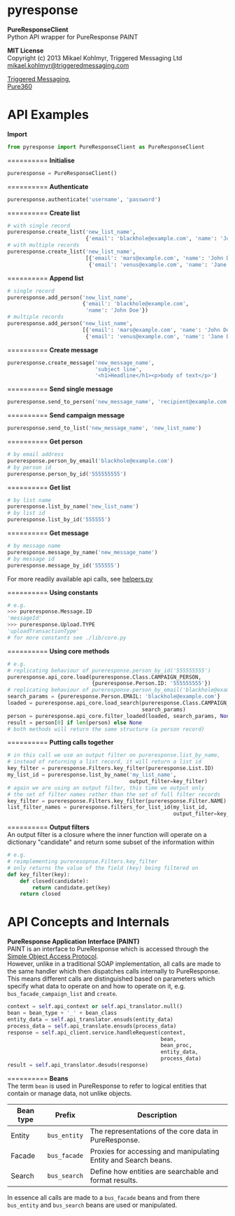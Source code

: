 pyresponse
==========
**PureResponseClient**  
Python API wrapper for PureResponse PAINT

**MIT License**  
Copyright (c) 2013 Mikael Kohlmyr, Triggered Messaging Ltd  
mikael.kohlmyr@triggeredmessaging.com

[Triggered Messaging](http://www.triggeredmessaging.com),   
[Pure360](http://www.pure360.com)

API Examples  
==========
**Import**  
```python
from pyresponse import PureResponseClient as PureResponseClient
```
==========
**Initialise**  
```python
pureresponse = PureResponseClient()
```
==========
**Authenticate**  
```python
pureresponse.authenticate('username', 'password')
```
==========
**Create list**  
```python
# with single record
pureresponse.create_list('new_list_name', 
                         {'email': 'blackhole@example.com', 'name': 'John Doe'})
# with multiple records
pureresponse.create_list('new_list_name', 
                         [{'email': 'mars@example.com', 'name': 'John Doe'}, 
                          {'email': 'venus@example.com', 'name': 'Jane Doe'}])
```
==========
**Append list**  
```python
# single record
pureresponse.add_person('new_list_name', 
                        {'email': 'blackhole@example.com', 
                         'name': 'John Doe'})
# multiple records
pureresponse.add_person('new_list_name', 
                        [{'email': 'mars@example.com', 'name': 'John Doe'}, 
                         {'email': 'venus@example.com', 'name': 'Jane Doe'}])
```
==========
**Create message**  
```python
pureresponse.create_message('new_message_name', 
                            'subject line', 
                            '<h1>Headline</h1><p>body of text</p>')
```
==========
**Send single message**  
```python
pureresponse.send_to_person('new_message_name', 'recipient@example.com')
```
==========
**Send campaign message**  
```python
pureresponse.send_to_list('new_message_name', 'new_list_name')
```
==========
**Get person**  
```python
# by email address
pureresponse.person_by_email('blackhole@example.com')
# by person id
pureresponse.person_by_id('555555555')
```
==========
**Get list**  
```python
# by list name
pureresponse.list_by_name('new_list_name')
# by list id
pureresponse.list_by_id('555555')
```
==========
**Get message**  
```python
# by message name
pureresponse.message_by_name('new_message_name')
# by message id
pureresponse.message_by_id('555555')
```
For more readily available api calls, see [helpers.py](lib/helpers.py)  

==========
**Using constants**  
```python
# e.g.
>>> pureresponse.Message.ID
'messageId'
>>> pureresponse.Upload.TYPE
'uploadTransactionType'
# for more constants see ./lib/core.py
```
==========
**Using core methods**  
```python
# e.g.
# replicating behaviour of pureresponse.person_by_id('555555555')
pureresponse.api_core.load(pureresponse.Class.CAMPAIGN_PERSON, 
                           {pureresponse.Person.ID: '555555555'})
# replicating behaviour of pureresponse.person_by_email('blackhole@example.com')
search_params = {pureresponse.Person.EMAIL: 'blackhole@example.com'}
loaded = pureresponse.api_core.load_search(pureresponse.Class.CAMPAIGN_PERSON, 
                                           search_params)
person = pureresponse.api_core.filter_loaded(loaded, search_params, None)
result = person[0] if len(person) else None
# both methods will return the same structure (a person record)
```
==========
**Putting calls together**  
```python
# in this call we use an output filter on pureresponse.list_by_name, 
# instead of returning a list record, it will return a list id
key_filter = pureresponse.Filters.key_filter(pureresponse.List.ID)
my_list_id = pureresponse.list_by_name('my_list_name', 
                                       output_filter=key_filter)
# again we are using an output filter, this time we output only 
# the set of filter names rather than the set of full filter records
key_filter = pureresponse.Filters.key_filter(pureresponse.Filter.NAME)
list_filter_names = pureresponse.filters_for_list_id(my_list_id, 
                                                     output_filter=key_filter)
```
==========
**Output filters**  
An output filter is a closure where the inner function will operate on a dictionary "candidate" and return some subset of the information within
```python
# e.g.
# reimplementing pureresopnse.Filters.key_filter
# only returns the value of the field (key) being filtered on
def key_filter(key):
    def closed(candidate):
        return candidate.get(key)
    return closed
```

API Concepts and Internals  
==========
**PureResponse Application Interface (PAINT)**  
PAINT is an interface to PureResponse which is accessed through the [Simple Object Access Protocol](http://en.wikipedia.org/wiki/SOAP).  
However, unlike in a traditional SOAP implementation, all calls are made to the same handler which then dispatches calls internally to PureResponse. This means different calls are distinguished based on parameters which specify what data to operate on and how to operate on it, e.g. `bus_facade_campaign_list` and `create`.  

```python
context = self.api_context or self.api_translator.null()
bean = bean_type + '_' + bean_class
entity_data = self.api_translator.ensuds(entity_data)
process_data = self.api_translate.ensuds(process_data)
response = self.api_client.service.handleRequest(context,
                                                 bean,
                                                 bean_proc,
                                                 entity_data,
                                                 process_data)
result = self.api_translator.desuds(response)
```
==========
**Beans**  
The term `bean` is used in PureResponse to refer to logical entities that contain or manage data, not unlike objects.  

| Bean type | Prefix       | Description                                                       |
| --------- | ------------ | ----------------------------------------------------------------- |
| Entity    | `bus_entity` | The representations of the core data in PureResponse.             |
| Facade    | `bus_facade` | Proxies for accessing and manipulating Entity and Search beans.   |
| Search    | `bus_search` | Define how entities are searchable and format results.            |

In essence all calls are made to a `bus_facade` beans and from there `bus_entity` and `bus_search` beans are used or manipulated.
